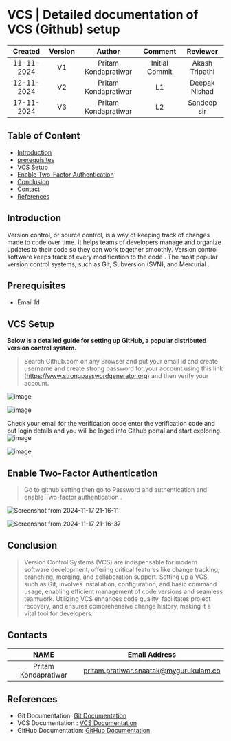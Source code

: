 
# VCS | Detailed documentation of VCS (Github) setup


| Created     |    Version   | Author | Comment | Reviewer |
|:------------------:|:-------------:|:-------------:|:-------------:|:------------------:|
| 11-11-2024   | V1   | Pritam Kondapratiwar | Initial Commit | Akash Tripathi
| 12-11-2024 | V2 | Pritam Kondapratiwar | L1  | Deepak Nishad |
| 17-11-2024 | V3 |  Pritam Kondapratiwar | L2  | Sandeep sir


## Table of Content
- [Introduction](#introduction)
- [prerequisites](#prerequisites)
- [VCS Setup](#vcs-setup)
- [Enable Two-Factor Authentication](#enable-two-factor-authentication)
- [Conclusion](#conclusion)
- [Contact](#contacts)
- [References](#references)

## Introduction
Version control, or source control, is a way of keeping track of changes made to code over time. It helps teams of developers manage and organize updates to their code so they can work together smoothly.
Version control software keeps track of every modification to the code  . The most popular version control systems, such as Git, Subversion (SVN), and Mercurial .

## Prerequisites

- Email Id



## VCS Setup

**Below is a detailed guide for setting up GitHub, a popular distributed version control system.**

>Search Github.com on any Browser and put your email id and create username and create strong password for your account using this link (https://www.strongpasswordgenerator.org) and then verify your account.

![image](https://github.com/user-attachments/assets/32bdeac2-bb70-4e4b-ad3c-9fc7e5286c59)

![image](https://github.com/user-attachments/assets/a556155c-782a-463b-9499-3edfad7bdab7)

Check your email for the verification code enter the verification code and put login details and  you will be loged into Github portal and start exploring.
![image](https://github.com/user-attachments/assets/c53eb0e1-25c4-4dc5-b9c2-0e8afe07f3ec)

![image](https://github.com/user-attachments/assets/0fc5cd6f-a283-4458-a860-32e0b961a556)

## Enable Two-Factor Authentication
> Go to github setting then go to Password and authentication and enable Two-factor authentication .

![Screenshot from 2024-11-17 21-16-11](https://github.com/user-attachments/assets/d1d8b034-6d78-436c-a971-751b0827e8bf)

![Screenshot from 2024-11-17 21-16-37](https://github.com/user-attachments/assets/615cb489-b1f7-44f1-8769-eb030f03ca16)



## Conclusion

> Version Control Systems (VCS) are indispensable for modern software development, offering critical features like change tracking, branching, merging, and collaboration support. Setting up a VCS, such as Git, involves installation, configuration, and basic command usage, enabling efficient management of code versions and seamless teamwork. Utilizing VCS enhances code quality, facilitates project recovery, and ensures comprehensive change history, making it a vital tool for developers.


## Contacts

|    NAME           |   Email Address                       |
|:-----------------:|:-------------------------------------:|
|Pritam Kondapratiwar| 	pritam.pratiwar.snaatak@mygurukulam.co

## References

- Git Documentation: [Git Documentation](https://git-scm.com/doc)
- VCS Documentation : [VCS Documentation](https://www.atlassian.com/git/tutorials/what-is-version-control)
- GitHub Documentation: [GitHub Documentation](https://www.geeksforgeeks.org/introduction-to-github/)
